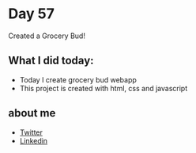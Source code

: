 # Day 57

Created a Grocery Bud!


## What I did today:

 - Today I create grocery bud webapp
 - This project is created with html, css and javascript


## about me

 - [Twitter](https://twitter.com/karan_chandekar)
 - [Linkedin](https://www.linkedin.com/in/karan-chandekar-a87263219/)

